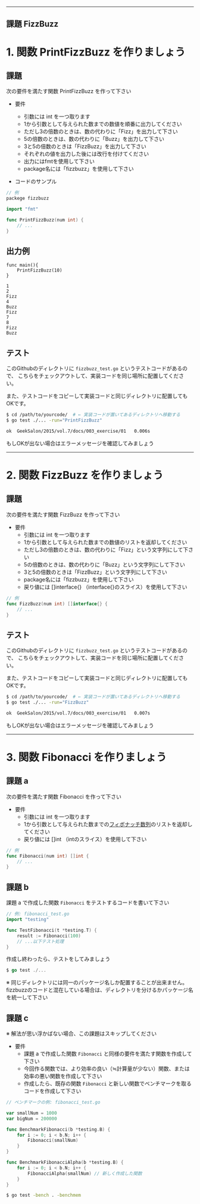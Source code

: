----
課題 FizzBuzz
----

# 1. 関数 PrintFizzBuzz を作りましょう

## 課題

次の要件を満たす関数 PrintFizzBuzz を作って下さい


- 要件
    - 引数には int を一つ取ります
    - 1から引数として与えられた数までの数値を順番に出力してください
    - ただし3の倍数のときは、数の代わりに「Fizz」を出力して下さい
    - 5の倍数のときは、数の代わりに「Buzz」を出力して下さい
    - 3と5の倍数のときは「FizzBuzz」を出力して下さい
    - それぞれの値を出力した後には改行を付けてください
    - 出力にはfmtを使用して下さい
    - package名には「fizzbuzz」を使用して下さい

- コードのサンプル

```go
// 例
packege fizzbuzz

import "fmt"

func PrintFizzBuzz(num int) {
    // ...
}
```

## 出力例

```
func main(){
    PrintFizzBuzz(10)
}
```

```
1
2
Fizz
4
Buzz
Fizz
7
8
Fizz
Buzz
```

## テスト

このGithubのディレクトリに `fizzbuzz_test.go` というテストコードがあるので、
こちらをチェックアウトして、実装コードを同じ場所に配置してください。

また、テストコードをコピーして実装コードと同じディレクトリに配置してもOKです。

```sh
$ cd /path/to/yourcode/  # ← 実装コードが置いてあるディレクトリへ移動する
$ go test ./... -run="PrintFizzBuzz"

ok  GeekSalon/2015/vol.7/docs/003_exercise/01	0.006s
```

もしOKが出ない場合はエラーメッセージを確認してみましょう

----

# 2. 関数 FizzBuzz を作りましょう

## 課題

次の要件を満たす関数 FizzBuzz を作って下さい

- 要件
    - 引数には int を一つ取ります
    - 1から引数として与えられた数までの数値のリストを返却してください
    - ただし3の倍数のときは、数の代わりに「Fizz」という文字列にして下さい
    - 5の倍数のときは、数の代わりに「Buzz」という文字列にして下さい
    - 3と5の倍数のときは「FizzBuzz」という文字列にして下さい
    - package名には「fizzbuzz」を使用して下さい
    - 戻り値には []interface{} （interface{}のスライス）を使用して下さい

```go
// 例
func FizzBuzz(num int) []interface{} {
    // ...
}
```

## テスト

このGithubのディレクトリに `fizzbuzz_test.go` というテストコードがあるので、
こちらをチェックアウトして、実装コードを同じ場所に配置してください。

また、テストコードをコピーして実装コードと同じディレクトリに配置してもOKです。

```sh
$ cd /path/to/yourcode/  # ← 実装コードが置いてあるディレクトリへ移動する
$ go test ./... -run="FizzBuzz"

ok  GeekSalon/2015/vol.7/docs/003_exercise/01	0.007s
```

もしOKが出ない場合はエラーメッセージを確認してみましょう

----

# 3. 関数 Fibonacci を作りましょう

## 課題 a

次の要件を満たす関数 Fibonacci を作って下さい

- 要件
    - 引数には int を一つ取ります
    - 1から引数として与えられた数までの[フィボナッチ数列](http://ja.wikipedia.org/wiki/%E3%83%95%E3%82%A3%E3%83%9C%E3%83%8A%E3%83%83%E3%83%81%E6%95%B0)のリストを返却してください
    - 戻り値には []int （intのスライス）を使用して下さい

```go
// 例
func Fibonacci(num int) []int {
    // ...
}
```

## 課題 b

課題 a で作成した関数 `Fibonacci` をテストするコードを書いて下さい

```go
// 例: fibonacci_test.go
import "testing"

func TestFibonacci(t *testing.T) {
    result := Fibonacci(100)
    // ...以下テスト処理
}
```

作成し終わったら、テストをしてみましょう

```go
$ go test ./...
```

※ 同じディレクトリには同一のパッケージ名しか配置することが出来ません。
fizzbuzzのコードと混在している場合は、ディレクトリを分けるかパッケージ名を統一して下さい


## 課題 c

※ 解法が思い浮かばない場合、この課題はスキップしてください

- 要件
    - 課題 a で作成した関数 `Fibonacci` と同様の要件を満たす関数を作成して下さい
    - 今回作る関数では、より効率の良い（≒計算量が少ない）関数、または効率の悪い関数を作成して下さい
    - 作成したら、既存の関数 `Fibonacci` と新しい関数でベンチマークを取るコードを作成して下さい
    

```go
// ベンチマークの例: fibonacci_test.go

var smallNum = 1000
var bigNum = 200000

func BenchmarkFibonacci(b *testing.B) {
	for i := 0; i < b.N; i++ {
		Fibonacci(smallNum)
	}
}

func BenchmarkFibonacciAlpha(b *testing.B) {
	for i := 0; i < b.N; i++ {
		FibonacciAlpha(smallNum) // 新しく作成した関数
	}
}
```

```sh
$ go test -bench . -benchmem
```
